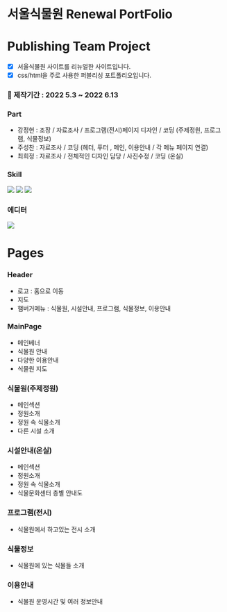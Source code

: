 # 서울식물원 Renewal PortFolio

# Publishing Team Project
- [x] 서울식물원 사이트를 리뉴얼한 사이트입니다.
- [x] css/html을 주로 사용한 퍼블리싱 포트폴리오입니다.

### :calendar: 제작기간 : 2022 5.3 ~ 2022 6.13

### Part
- 강정현 : 조장 / 자료조사 / 프로그램(전시)페이지 디자인 / 코딩 (주제정원, 프로그램, 식물정보)
- 주성찬 : 자료조사 / 코딩 (헤더, 푸터 , 메인, 이용안내 / 각 메뉴 페이지 연결)
- 최희정 : 자료조사 / 전체적인 디자인 담당 / 사진수정 / 코딩 (온실)

### Skill
<img src="https://img.shields.io/badge/html5-E34F26?style=for-the-badge&logo=html5&logoColor=white"> <img src="https://img.shields.io/badge/css-1572B6?style=for-the-badge&logo=css3&logoColor=white"> <img src="https://img.shields.io/badge/javascript-F7DF1E?style=for-the-badge&logo=javascript&logoColor=black">

### 에디터
<img src="https://img.shields.io/badge/visualstudio-007ACC?style=for-the-badge&logo=visualstudio&logoColor=white">

# Pages

### Header
- 로고 : 홈으로 이동
- 지도
- 햄버거메뉴 : 식물원, 시설안내, 프로그램, 식물정보, 이용안내

### MainPage
- 메인베너
- 식물원 안내
- 다양한 이용안내
- 식물원 지도

### 식물원(주제정원)
- 메인섹션
- 정원소개
- 정원 속 식물소개
- 다른 시설 소개

### 시설안내(온실)
- 메인섹션
- 정원소개
- 정원 속 식물소개
- 식물문화센터 층별 안내도

### 프로그램(전시)
- 식물원에서 하고있는 전시 소개

### 식물정보
- 식물원에 있는 식물들 소개

### 이용안내
- 식물원 운영시간 및 여러 정보안내
